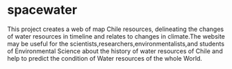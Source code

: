 spacewater
==========

This project creates a web of map Chile resources, delineating the changes of water resources in timeline and relates to changes in climate.The website may be useful for the scientists,researchers,environmentalists,and students of Environmental Science about the history of water resources of Chile and help to predict the condition of Water resources of the whole World.